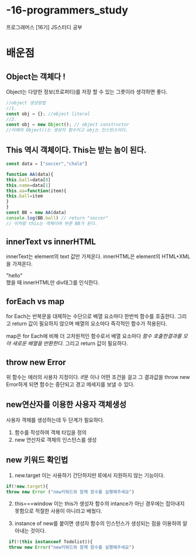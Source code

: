 # -16-programmers_study
프로그래머스 [16기] JS스터디 공부

# 배운점
## Object는 객체다 !
Object는  다양한 정보(프로퍼티)를 저장 할 수 있는 그릇이라 생각하면 좋다.
```js
//object 생성방법
//1.
const obj = {}; //object literal
//2.
const obj = new Object(); // object constructor
//이때의 Object()는 생성자 함수이고 obj는 인스턴스이다.
```
## This 역시 객체이다. This는 받는 놈이 된다.
```js
const data = ["soccer","chale"]

function AA(data){
this.ball=data[0]
this.name=data[1]
this.aa=function(item){
this.ball=item
}
}
const BB = new AA(data)
console.log(BB.ball) // return "soccer"
// 이처럼 this는 객체이며 부른 BB가 된다.
```
## innerText vs innerHTML
innerText는 element의 text 값만 가져온다.
innerHTML은 element의 HTML+XML을 가져온다.
<div>"hello"<div/>했을 때 innerHTML만 div태그를 인식한다.

## forEach vs map
  for Each는 반복문을 대체하는 수단으로 배열 요소마다 한번씩 함수를 호출한다.
  그리고 return 값이 필요하지 않으며 배열의 요소마다 즉각적인 함수가 적용된다.
  
  map은 for Each에 비해 더 고차원적인 함수로서 배열 요소마다 *함수 호출한결과를 모아 새로운 배열을 반환한다.*
  그리고 return 값이 필요하다.
  
  
## throw new Error 
  위 함수는 에러의 사용자 지정이다. if문 이나 어떤 조건을 걸고 그 결과값을 throw new Error하게 되면 함수는 중단되고 경고 메세지를 보낼 수 있다.
  
## new연산자를 이용한 사용자 객체생성
  사용자 객체를 생성하는데 두 단계가 필요하다.
  1. 함수를 작성하여 객체 타입을 정의
  2. new 연산자로 객체의 인스턴스를 생성
  
  ## new 키워드 확인법
  1. new.target
  이는 사용하기 간단하지만 IE에서 지원하지 않는 기능이다.
  ```js
  if(!new.target){
  throw new Error ("new키워드와 함께 함수를 실행해주세요")
  ```
  
  2. this===window
  이는 this가 생성자 함수의 intance가 아닌 경우에는 잡아내지 못함으로 적절한 사용이 아니라고 배웠다.

  3. instance of 
  new를 붙이면 생성자 함수의 인스턴스가 생성되는 점을 이용하여 알아내는 것이다.
 ```js
  if(!(this instanceof Todolist)){
  throw new Error("new키워드와 함께 함수를 실행해주세요")
  ```
